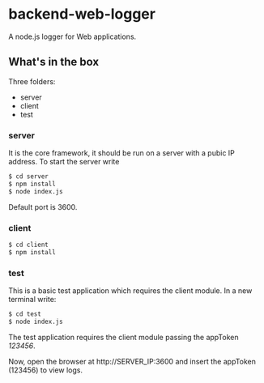 # backend-web-logger
A node.js logger for Web applications.

## What's in the box
Three folders:
  - server
  - client
  - test

### server
It is the core framework, it should be run on a server with a pubic IP address. To start the server write
```sh
$ cd server
$ npm install
$ node index.js
```
Default port is 3600.

### client
```sh
$ cd client
$ npm install
```

### test
This is a basic test application which requires the client module. In a new terminal write:
```sh
$ cd test
$ node index.js
```

The test application requires the client module passing the appToken *123456*.

Now, open the browser at http://SERVER_IP:3600 and insert the appToken (123456) to view logs.

